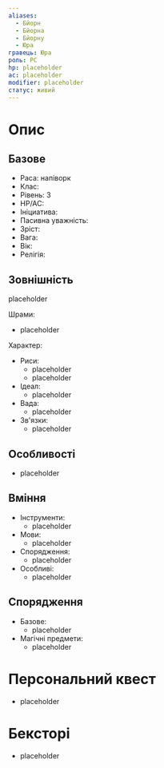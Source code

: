 ```yaml
---
aliases:
  - Бйорн
  - Бйорна
  - Бйорну
  - Юра
гравець: Юра
роль: PC
hp: placeholder
ac: placeholder
modifier: placeholder
статус: живий
---
```


# Опис

## Базове

- Раса: напіворк
- Клас: 
- Рівень: 3
- HP/AC: 
- Ініциатива:
- Пасивна уважність: 
- Зріст: 
- Вага: 
- Вік: 
- Релігія: 

## Зовнішність

placeholder

Шрами:
- placeholder

Характер:
- Риси:
	- placeholder
	- placeholder
- Ідеал:
	- placeholder
- Вада:
	- placeholder
- Зв'язки:
	- placeholder
## Особливості

- placeholder
## Вміння

- Інструменти:
	- placeholder
- Мови:
	- placeholder
- Спорядження:
	- placeholder
- Особливі:
	- placeholder
## Спорядження

- Базове:
	- placeholder
- Магічні предмети:
	- placeholder

# Персональний квест

- placeholder
# Бексторі

- placeholder
